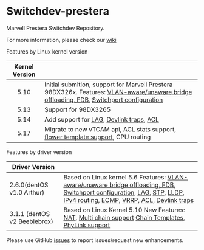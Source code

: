 # Switchdev-prestera
Marvell Prestera Switchdev Repository. 

For more information, please check our [wiki](../../wiki)

Features by Linux kernel version

| Kernel Version ||
| :-----------: | ------------- |
| 5.10 | Initial submition, support for Marvell Prestera 98DX326x. Features: [VLAN-aware/unaware bridge offloading, FDB](../../wiki/bridge-and-vlan), [Switchport configuration](../../wiki/switch-port-configuration)|
| 5.13 | Support for 98DX3265 |
| 5.14 | Add support for [LAG](../../wiki/link-aggregation-(lag)), [Devlink traps](../../wiki/Devlink), [ACL](../../wiki/ACL)|
| 5.17 | Migrate to new vTCAM api, ACL stats support, [flower template support](../../wiki/Chain-Support#chain-template-support), CPU routing |

Features by driver version


| Driver Version ||
| ------------- | ------------- |
| 2.6.0(dentOS v1.0 Arthur) |  Based on Linux kernel 5.6    Features: [VLAN-aware/unaware bridge offloading, FDB](../../wiki/bridge-and-vlan), [Switchport configuration](../../wiki/switch-port-configuration), [LAG](../../wiki/link-aggregation-(lag)), [STP](../../wiki/STP-Configuration), [LLDP](../../wiki/link-layer-discovery-protocol-(lldp)), [IPv4 routing](../../wiki/static-route), [ECMP](../../wiki/equal-cost-multi-path-(ecmp)), [VRRP](../../wiki/virtual-router-redundancy-protocol-(vrrp)), [ACL](../../wiki/ACL), [Devlink traps](../../wiki/Devlink)|
| 3.1.1  (dentOS v2 Beeblebrox) | Based on Linux Kernel 5.10  New Features: [NAT](../../wiki/NAT-overview), [Multi chain support](../../wiki/Chain-Support) [Chain Templates](../../wiki/Chain-Support#chain-template-support), [PhyLink support](https://www.kernel.org/doc/html/latest/networking/sfp-phylink.html) |

Please use GitHub [issues](../../issues) to report issues/request new enhancements.
